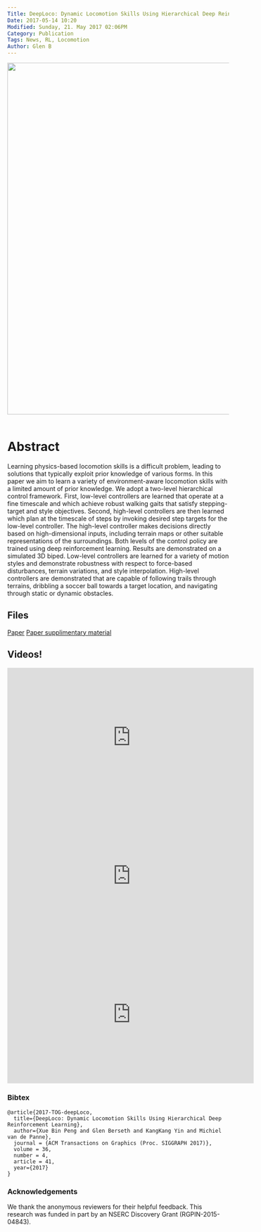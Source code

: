 ```yaml
---
Title: DeepLoco: Dynamic Locomotion Skills Using Hierarchical Deep Reinforcement Learning 
Date: 2017-05-14 10:20
Modified: Sunday, 21. May 2017 02:06PM 
Category: Publication
Tags: News, RL, Locomotion
Author: Glen B
---
```


<div align="center">
			<span class="STYLE17"> <img width="800" src="../projects/DeepLoco/deepLoco-teaser.png"> </span> &nbsp; &nbsp; &nbsp;

</div>
		
# Abstract

Learning physics-based locomotion skills is a difficult problem, leading to solutions that typically exploit prior knowledge of various forms. In this paper we aim to learn a variety of environment-aware locomotion skills with a limited amount of prior knowledge. We adopt a two-level hierarchical control framework. First, low-level controllers are learned that operate at a fine timescale and which achieve robust walking gaits that satisfy stepping-target and style objectives. Second, high-level controllers are then learned which plan at the timescale of steps by invoking desired step targets for the low-level controller. The high-level controller makes decisions directly based on high-dimensional inputs, including terrain maps or other suitable representations of the surroundings. Both levels of the control policy are trained using deep reinforcement learning. Results are demonstrated on a simulated 3D biped. Low-level controllers are learned for a variety of motion styles and demonstrate robustness with respect to force-based disturbances, terrain variations, and style interpolation. High-level controllers are demonstrated that are capable of following trails through terrains, dribbling a soccer ball towards a target location, and navigating through static or dynamic obstacles. 

## Files

[Paper](/projects/DeepLoco/2017-TOG-deepLoco.pdf)
[Paper supplimentary material](/projects/DeepLoco/2017-TOG-deepLoco-supp.pdf)

## Videos!

<iframe width="560" height="315" src="https://www.youtube.com/embed/G4lT9CLyCNw" frameborder="0" allowfullscreen></iframe>
<iframe width="560" height="315" src="https://www.youtube.com/embed/hd1yvLWm6oA" frameborder="0" allowfullscreen></iframe>
<iframe width="560" height="315" src="https://www.youtube.com/embed/x-HrYko_MRU" frameborder="0" allowfullscreen></iframe>

### Bibtex

```
@article{2017-TOG-deepLoco,
  title={DeepLoco: Dynamic Locomotion Skills Using Hierarchical Deep Reinforcement Learning},
  author={Xue Bin Peng and Glen Berseth and KangKang Yin and Michiel van de Panne},
  journal = {ACM Transactions on Graphics (Proc. SIGGRAPH 2017)},
  volume = 36,
  number = 4,
  article = 41,
  year={2017}
}
```

### Acknowledgements

We thank the anonymous reviewers for their helpful feedback. This research was funded in part by an NSERC Discovery Grant (RGPIN-2015-04843).
